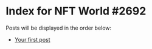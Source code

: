 # Index for NFT World #2692
Posts will be displayed in the order below:

- [Your first post](./001-first.md)

